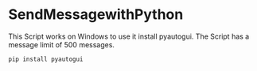 # SendMessagewithPython

This Script works on Windows to use it install pyautogui.
The Script has a message limit of 500 messages. 

```
pip install pyautogui
```